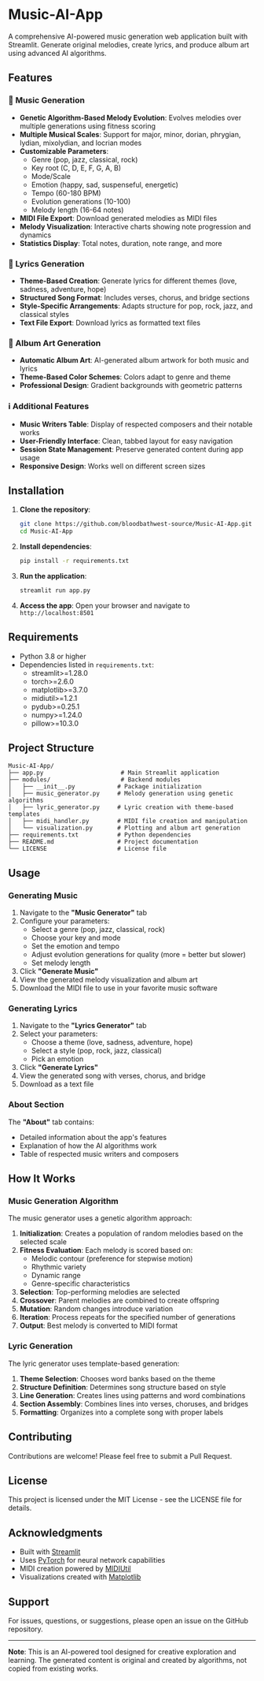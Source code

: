 # Music-AI-App

A comprehensive AI-powered music generation web application built with Streamlit. Generate original melodies, create lyrics, and produce album art using advanced AI algorithms.

## Features

### 🎼 Music Generation
- **Genetic Algorithm-Based Melody Evolution**: Evolves melodies over multiple generations using fitness scoring
- **Multiple Musical Scales**: Support for major, minor, dorian, phrygian, lydian, mixolydian, and locrian modes
- **Customizable Parameters**:
  - Genre (pop, jazz, classical, rock)
  - Key root (C, D, E, F, G, A, B)
  - Mode/Scale
  - Emotion (happy, sad, suspenseful, energetic)
  - Tempo (60-180 BPM)
  - Evolution generations (10-100)
  - Melody length (16-64 notes)
- **MIDI File Export**: Download generated melodies as MIDI files
- **Melody Visualization**: Interactive charts showing note progression and dynamics
- **Statistics Display**: Total notes, duration, note range, and more

### 📝 Lyrics Generation
- **Theme-Based Creation**: Generate lyrics for different themes (love, sadness, adventure, hope)
- **Structured Song Format**: Includes verses, chorus, and bridge sections
- **Style-Specific Arrangements**: Adapts structure for pop, rock, jazz, and classical styles
- **Text File Export**: Download lyrics as formatted text files

### 🎨 Album Art Generation
- **Automatic Album Art**: AI-generated album artwork for both music and lyrics
- **Theme-Based Color Schemes**: Colors adapt to genre and theme
- **Professional Design**: Gradient backgrounds with geometric patterns

### ℹ️ Additional Features
- **Music Writers Table**: Display of respected composers and their notable works
- **User-Friendly Interface**: Clean, tabbed layout for easy navigation
- **Session State Management**: Preserve generated content during app usage
- **Responsive Design**: Works well on different screen sizes

## Installation

1. **Clone the repository**:
   ```bash
   git clone https://github.com/bloodbathwest-source/Music-AI-App.git
   cd Music-AI-App
   ```

2. **Install dependencies**:
   ```bash
   pip install -r requirements.txt
   ```

3. **Run the application**:
   ```bash
   streamlit run app.py
   ```

4. **Access the app**:
   Open your browser and navigate to `http://localhost:8501`

## Requirements

- Python 3.8 or higher
- Dependencies listed in `requirements.txt`:
  - streamlit>=1.28.0
  - torch>=2.6.0
  - matplotlib>=3.7.0
  - midiutil>=1.2.1
  - pydub>=0.25.1
  - numpy>=1.24.0
  - pillow>=10.3.0

## Project Structure

```
Music-AI-App/
├── app.py                      # Main Streamlit application
├── modules/                    # Backend modules
│   ├── __init__.py            # Package initialization
│   ├── music_generator.py     # Melody generation using genetic algorithms
│   ├── lyric_generator.py     # Lyric creation with theme-based templates
│   ├── midi_handler.py        # MIDI file creation and manipulation
│   └── visualization.py       # Plotting and album art generation
├── requirements.txt           # Python dependencies
├── README.md                  # Project documentation
└── LICENSE                    # License file
```

## Usage

### Generating Music

1. Navigate to the **"Music Generator"** tab
2. Configure your parameters:
   - Select a genre (pop, jazz, classical, rock)
   - Choose your key and mode
   - Set the emotion and tempo
   - Adjust evolution generations for quality (more = better but slower)
   - Set melody length
3. Click **"Generate Music"**
4. View the generated melody visualization and album art
5. Download the MIDI file to use in your favorite music software

### Generating Lyrics

1. Navigate to the **"Lyrics Generator"** tab
2. Select your parameters:
   - Choose a theme (love, sadness, adventure, hope)
   - Select a style (pop, rock, jazz, classical)
   - Pick an emotion
3. Click **"Generate Lyrics"**
4. View the generated song with verses, chorus, and bridge
5. Download as a text file

### About Section

The **"About"** tab contains:
- Detailed information about the app's features
- Explanation of how the AI algorithms work
- Table of respected music writers and composers

## How It Works

### Music Generation Algorithm

The music generator uses a genetic algorithm approach:

1. **Initialization**: Creates a population of random melodies based on the selected scale
2. **Fitness Evaluation**: Each melody is scored based on:
   - Melodic contour (preference for stepwise motion)
   - Rhythmic variety
   - Dynamic range
   - Genre-specific characteristics
3. **Selection**: Top-performing melodies are selected
4. **Crossover**: Parent melodies are combined to create offspring
5. **Mutation**: Random changes introduce variation
6. **Iteration**: Process repeats for the specified number of generations
7. **Output**: Best melody is converted to MIDI format

### Lyric Generation

The lyric generator uses template-based generation:

1. **Theme Selection**: Chooses word banks based on the theme
2. **Structure Definition**: Determines song structure based on style
3. **Line Generation**: Creates lines using patterns and word combinations
4. **Section Assembly**: Combines lines into verses, choruses, and bridges
5. **Formatting**: Organizes into a complete song with proper labels

## Contributing

Contributions are welcome! Please feel free to submit a Pull Request.

## License

This project is licensed under the MIT License - see the LICENSE file for details.

## Acknowledgments

- Built with [Streamlit](https://streamlit.io/)
- Uses [PyTorch](https://pytorch.org/) for neural network capabilities
- MIDI creation powered by [MIDIUtil](https://github.com/MarkCWirt/MIDIUtil)
- Visualizations created with [Matplotlib](https://matplotlib.org/)

## Support

For issues, questions, or suggestions, please open an issue on the GitHub repository.

---

**Note**: This is an AI-powered tool designed for creative exploration and learning. The generated content is original and created by algorithms, not copied from existing works.
